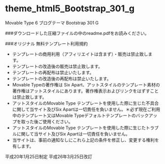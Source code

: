 # theme_html5_Bootstrap_301_g
Movable Type 6 ブログテーマ Bootstrap 301 G

###ダウンロードした圧縮ファイルの中のreadme.pdfをお読みください。

###オリジナル 無料テンプレート利用規約

- テンプレートの商用利用（アフィリエイトは含まず）・販売は禁止致します。
- テンプレートの改造後の販売は禁止致します。
- テンプレートの再配布は禁止いたします。
- テンプレートの改造後の再配布は禁止いたします。
- Movable Typeの著作権は Six Apart、アットスタイルのテンプレート素材の著作権はアットスタイルにあります。著作権表示およびリンクをはずすことは禁止致します。
- アットスタイルのMovable Type テンプレートを使用した際に生じた不具合に関して当サイト及びSix Apartは一切責任を負いません。＊必ず現在ご利用中のテンプレート又はMovable Typeデフォルトテンプレートのバックアップを取った後ご使用ください。
- アットスタイルのMovable Type テンプレートを使用した際に生じたトラブルに関して当サイト及びSix Apartは一切責任を負いません。
- 当サイトは、事前の通知なしにこれら上記の条件を修正し、変更する権利を有します。

平成20年1月25日制定 平成26年3月25日改訂
